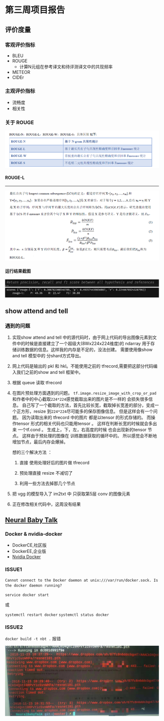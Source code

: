 # 第三周项目报告

## 评价度量

### 客观评价指标 
- BLEU 
- ROUGE
	- 计算N元组在参考译文和待评测译文中的共现频率
- METEOR 
- CIDEr
### 主观评价指标 
- 流畅度 
- 相关性
### 关于 ROUGE

![](ROUGE-x.png)
#### ROUGE-L
---
![](ROUGE-L.png)
#### 运行结果截图
![](ROUGE-empty.jpg)
![](rouge-run.jpg)

## show attend and tell
### 遇到的问题
1. 实现show attend and tell 中的源代码时，由于网上代码的导出图像元素到文件中的时候是直接建立了一个超级大(8Wx224x224维度)的 ndarray 用于存储训练数据的信息。这样我的内存是不足的，没法创建。 需要使用像show and tell 模型中的 分shard方式导出。
2. 网上代码是输出的 pkl  和 hkl。不能使用之前的 tfrecord,需要把这部分代码编入我们之前的show and tell 框架中。

2. 根据 queue 读取 tfrecord 

3. 在图片预处理方面遇到的问题。 `tf.image.resize_image_with_crop_or_pad` 和作者中的中心截取`224*224`感觉截取出来的图片是不一样的 会损失很多信息。 自己写了一个截取的方法，首先比较长宽，截取掉长宽差的部分，变成一个正方形，resize 到`224*224`尽可能多的保存图像信息。 但是这样会有一个问题。 因为读取出来的 tfrecord 中的图片 都是以tensor 的形式存储的。 而操作tensor 形式的相关代码也只能用tensor 。 这样在判断长宽的时候就会多出来 一个tf.cond 。 生成上，下，左，右高度的时候 也会出现新的tensor 节点。 这样由于预处理的图像在 训练数据获取的循环中的。 所以感觉会不断地增加节点，最后内存会爆掉。

   想的三个解决方法 ：  

	1.  直接 使用处理好后的图片做 tfrecord
	
	2. 预处理直接 resize 不减切了
	
	3.  利用一些方法去掉那几个节点

                                            

4. 把 vgg 的模型导入了 im2txt 中 只获取第5层 conv 的图像元素
5. 正在修改相关代码中，这周没有结果

## [Neural Baby Talk](https://github.com/jiasenlu/NeuralBabyTalk)

### Docker & nvidia-docker

- DockerCE,社区版
- DockerEE,企业版
- [Nvidia Docker](https://github.com/NVIDIA/nvidia-docker)
### ISSUE1
`Cannot connect to the Docker daemon at unix:///var/run/docker.sock. Is the docker daemon running?`

`service docker start`

或

`systemctl restart docker`
`systemctl status docker`
### ISSUE2

`docker build -t nbt .` 报错

![](error.jpg)


